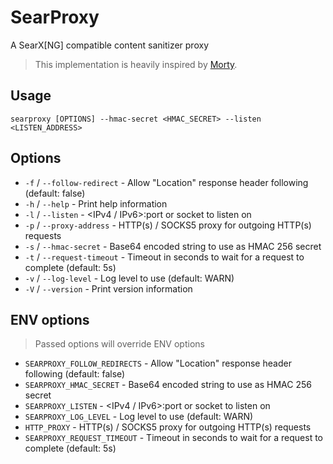 # SearProxy

A SearX[NG] compatible content sanitizer proxy

> This implementation is heavily inspired by [Morty](https://github.com/asciimoo/morty).

## Usage

```shell
searproxy [OPTIONS] --hmac-secret <HMAC_SECRET> --listen <LISTEN_ADDRESS>
```

## Options

* `-f` / `--follow-redirect` - Allow "Location" response header following (default: false)
* `-h` / `--help` - Print help information
* `-l` / `--listen` - <IPv4 / IPv6>:port or socket to listen on
* `-p` / `--proxy-address` - HTTP(s) / SOCKS5 proxy for outgoing HTTP(s) requests
* `-s` / `--hmac-secret` - Base64 encoded string to use as HMAC 256 secret
* `-t` / `--request-timeout` - Timeout in seconds to wait for a request to complete (default: 5s)
* `-v` / `--log-level` - Log level to use (default: WARN)
* `-V` / `--version` - Print version information

## ENV options

> Passed options will override ENV options

* `SEARPROXY_FOLLOW_REDIRECTS` - Allow "Location" response header following (default: false)
* `SEARPROXY_HMAC_SECRET` - Base64 encoded string to use as HMAC 256 secret
* `SEARPROXY_LISTEN` - <IPv4 / IPv6>:port or socket to listen on
* `SEARPROXY_LOG_LEVEL` - Log level to use (default: WARN)
* `HTTP_PROXY` - HTTP(s) / SOCKS5 proxy for outgoing HTTP(s) requests
* `SEARPROXY_REQUEST_TIMEOUT` - Timeout in seconds to wait for a request to complete (default: 5s)
